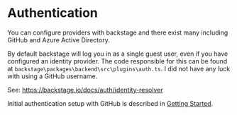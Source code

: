 # Authentication

You can configure providers with backstage and there exist many including GitHub and Azure Active Directory.

By default backstage will log you in as a single guest user, even if you have configured an identity provider. The code responsible for this can be found at `backstage\packages\backend\src\plugins\auth.ts`. I did not have any luck with using a GitHub username.

See: https://backstage.io/docs/auth/identity-resolver

Initial authentication setup with GitHub is described in [Getting Started](getting-starated.md).